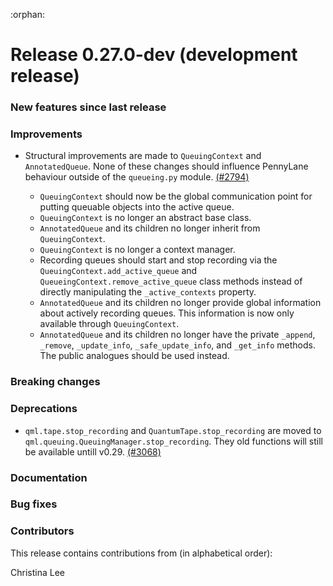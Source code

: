 :orphan:

# Release 0.27.0-dev (development release)

<h3>New features since last release</h3>

<h3>Improvements</h3>

* Structural improvements are made to `QueuingContext` and `AnnotatedQueue`. None of these changes should 
  influence PennyLane behaviour outside of the `queueing.py` module.
  [(#2794)](https://github.com/PennyLaneAI/pennylane/pull/2794)

   - `QueuingContext` should now be the global communication point for putting queuable objects into the active queue.
   - `QueuingContext` is no longer an abstract base class.
   - `AnnotatedQueue` and its children no longer inherit from `QueuingContext`.
   - `QueuingContext` is no longer a context manager.
   -  Recording queues should start and stop recording via the `QueuingContext.add_active_queue` and 
     `QueueingContext.remove_active_queue` class methods instead of directly manipulating the `_active_contexts` property.
   - `AnnotatedQueue` and its children no longer provide global information about actively recording queues. This information
      is now only available through `QueuingContext`.
   - `AnnotatedQueue` and its children no longer have the private `_append`, `_remove`, `_update_info`, `_safe_update_info`,
      and `_get_info` methods. The public analogues should be used instead.
   

<h3>Breaking changes</h3>

<h3>Deprecations</h3>

* `qml.tape.stop_recording` and `QuantumTape.stop_recording` are moved to `qml.queuing.QueuingManager.stop_recording`. They old functions will still be available
  untill v0.29.
  [(#3068)](https://github.com/PennyLaneAI/pennylane/pull/3068)

<h3>Documentation</h3>

<h3>Bug fixes</h3>

<h3>Contributors</h3>

This release contains contributions from (in alphabetical order):

Christina Lee